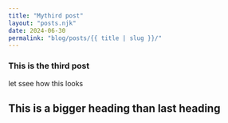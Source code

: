 ```yaml
---
title: "Mythird post"
layout: "posts.njk"
date: 2024-06-30
permalink: "blog/posts/{{ title | slug }}/"
---
```


### This is the third post

let ssee how this looks 

## This is a bigger heading than last heading

